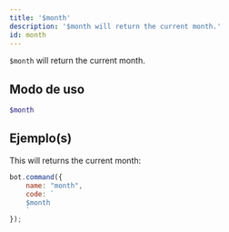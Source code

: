```yaml
---
title: '$month'
description: '$month will return the current month.'
id: month
---
```


`$month` will return the current month.

## Modo de uso

```php
$month
```

## Ejemplo(s)

This will returns the current month:

```javascript
bot.command({
    name: "month",
    code: `
    $month
    `
});
```